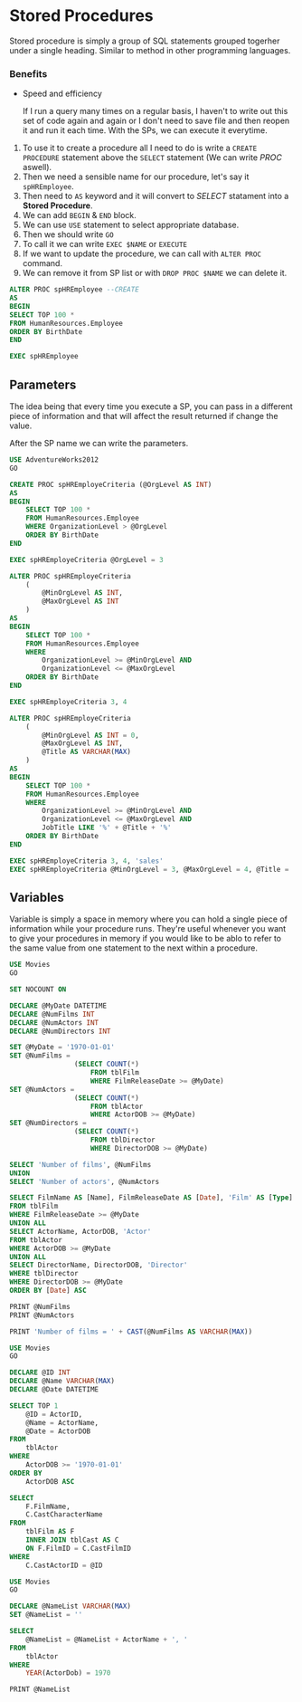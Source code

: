 # Stored Procedures

Stored procedure is simply a group of SQL statements grouped togerher under a single heading. Similar to method in other programming languages.  

### Benefits

- Speed and efficiency
   
   If I run a query many times on a regular basis, I haven't to write out this set of code again and again or I don't need to save file and then reopen it and run it each time. With the SPs, we can execute it everytime.

1. To use it to create a procedure all I need to do is write a `CREATE PROCEDURE`  statement above the `SELECT` statement (We can write *PROC* aswell). 
2. Then we need a sensible name for our procedure, let's say it `spHREmployee`.
3. Then need to `AS` keyword and it will convert to *SELECT* statament into a **Stored Procedure**.
4. We can add `BEGIN` & `END` block.
5. We can use `USE` statement to select appropriate database.
6. Then we should write `GO`
7. To call it we can write `EXEC $NAME` or `EXECUTE`
8. If we want to update the procedure, we can call with `ALTER PROC` command.
9. We can remove it from SP list or with `DROP PROC $NAME` we can delete it.

```sql
ALTER PROC spHREmployee --CREATE
AS
BEGIN
SELECT TOP 100 *
FROM HumanResources.Employee
ORDER BY BirthDate
END

EXEC spHREmployee
```

## Parameters

The idea being that every time you execute a SP, you can pass in a different piece of information and that will affect the result returned if change the value.

After the SP name we can write the parameters.

```sql
USE AdventureWorks2012
GO

CREATE PROC spHREmployeCriteria (@OrgLevel AS INT)
AS
BEGIN
	SELECT TOP 100 *
	FROM HumanResources.Employee
	WHERE OrganizationLevel > @OrgLevel
	ORDER BY BirthDate
END

EXEC spHREmployeCriteria @OrgLevel = 3
```

```sql
ALTER PROC spHREmployeCriteria 
	(
		@MinOrgLevel AS INT,
		@MaxOrgLevel AS INT
	)
AS
BEGIN
	SELECT TOP 100 *
	FROM HumanResources.Employee
	WHERE 
		OrganizationLevel >= @MinOrgLevel AND 
		OrganizationLevel <= @MaxOrgLevel
	ORDER BY BirthDate
END

EXEC spHREmployeCriteria 3, 4
```


```sql
ALTER PROC spHREmployeCriteria 
	(
		@MinOrgLevel AS INT = 0,
		@MaxOrgLevel AS INT,
		@Title AS VARCHAR(MAX)
	)
AS
BEGIN
	SELECT TOP 100 *
	FROM HumanResources.Employee
	WHERE 
		OrganizationLevel >= @MinOrgLevel AND 
		OrganizationLevel <= @MaxOrgLevel AND
		JobTitle LIKE '%' + @Title + '%'
	ORDER BY BirthDate
END

EXEC spHREmployeCriteria 3, 4, 'sales'
EXEC spHREmployeCriteria @MinOrgLevel = 3, @MaxOrgLevel = 4, @Title = 'sales'

```

## Variables

Variable is simply a space in memory where you can hold a single piece of information while your procedure runs. They're useful whenever you want to give your procedures in memory if you would like to be ablo to refer to the same value from one statement to the next within a procedure.

```sql
USE Movies
GO

SET NOCOUNT ON

DECLARE @MyDate DATETIME
DECLARE @NumFilms INT
DECLARE @NumActors INT
DECLARE @NumDirectors INT

SET @MyDate = '1970-01-01'
SET @NumFilms = 
				(SELECT COUNT(*) 
					FROM tblFilm 
					WHERE FilmReleaseDate >= @MyDate)
SET @NumActors = 
				(SELECT COUNT(*) 
					FROM tblActor 
					WHERE ActorDOB >= @MyDate)
SET @NumDirectors = 
				(SELECT COUNT(*) 
					FROM tblDirector 
					WHERE DirectorDOB >= @MyDate)

SELECT 'Number of films', @NumFilms
UNION
SELECT 'Number of actors', @NumActors

SELECT FilmName AS [Name], FilmReleaseDate AS [Date], 'Film' AS [Type]
FROM tblFilm
WHERE FilmReleaseDate >= @MyDate
UNION ALL
SELECT ActorName, ActorDOB, 'Actor'
FROM tblActor
WHERE ActorDOB >= @MyDate
UNION ALL
SELECT DirectorName, DirectorDOB, 'Director'
WHERE tblDirector
WHERE DirectorDOB >= @MyDate
ORDER BY [Date] ASC

PRINT @NumFilms
PRINT @NumActors

PRINT 'Number of films = ' + CAST(@NumFilms AS VARCHAR(MAX))
```

```sql
USE Movies
GO

DECLARE @ID INT
DECLARE @Name VARCHAR(MAX)
DECLARE @Date DATETIME

SELECT TOP 1
	@ID = ActorID,
	@Name = ActorName,
	@Date = ActorDOB
FROM
	tblActor
WHERE
	ActorDOB >= '1970-01-01'
ORDER BY
	ActorDOB ASC

SELECT
	F.FilmName,
	C.CastCharacterName
FROM
	tblFilm AS F
	INNER JOIN tblCast AS C
	ON F.FilmID = C.CastFilmID
WHERE
	C.CastActorID = @ID
```

```sql
USE Movies
GO

DECLARE @NameList VARCHAR(MAX)
SET @NameList = ''

SELECT
	@NameList = @NameList + ActorName + ', '
FROM
	tblActor
WHERE
	YEAR(ActorDob) = 1970

PRINT @NameList
```